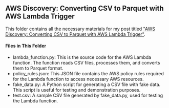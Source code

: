 ## AWS Discovery: Converting CSV to Parquet with AWS Lambda Trigger

This folder contains all the necessary materials for my post titled ["AWS Discovery: Converting CSV to Parquet with AWS Lambda Trigger"](https://medium.com/@acosetov/aws-discovery-converting-csv-to-parquet-with-aws-lambda-trigger-80c6c8802827).

#### Files in This Folder
  * lambda_function.py: This is the source code for the AWS Lambda function. The function reads CSV files, processes them, and converts them to Parquet format.
  * policy_rules.json: This JSON file contains the AWS policy rules required for the Lambda function to access necessary AWS resources.
  * fake_data.py: A Python script for generating a CSV file with fake data. This script is useful for testing and demonstration purposes.
  * test.csv: A sample CSV file generated by fake_data.py, used for testing the Lambda function.